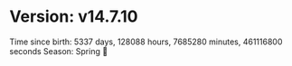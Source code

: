 # Version: v14.7.10
Time since birth: 5337 days, 128088 hours, 7685280 minutes, 461116800 seconds
Season: Spring 🌸
